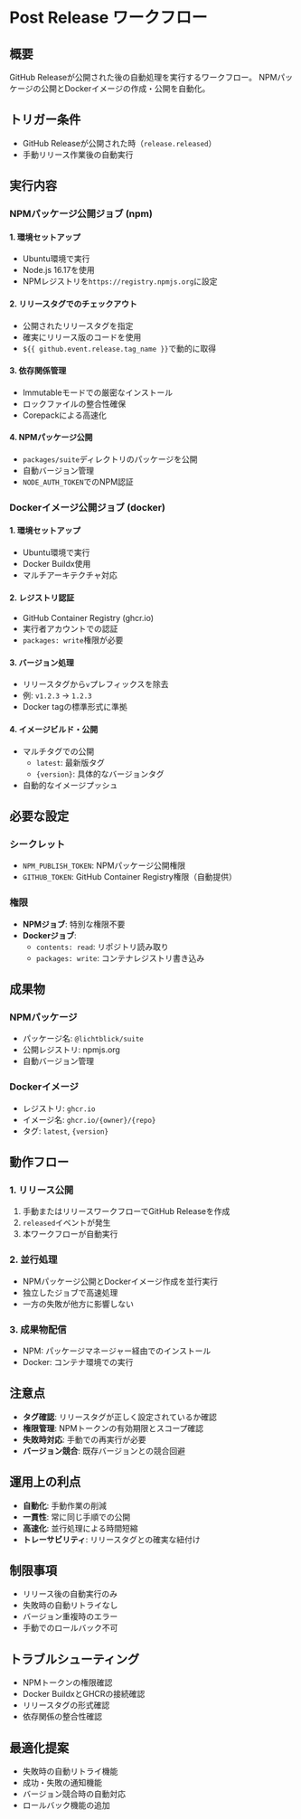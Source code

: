 # Post Release ワークフロー

## 概要

GitHub Releaseが公開された後の自動処理を実行するワークフロー。
NPMパッケージの公開とDockerイメージの作成・公開を自動化。

## トリガー条件

- GitHub Releaseが公開された時（`release.released`）
- 手動リリース作業後の自動実行

## 実行内容

### NPMパッケージ公開ジョブ (npm)

#### 1. 環境セットアップ

- Ubuntu環境で実行
- Node.js 16.17を使用
- NPMレジストリを`https://registry.npmjs.org`に設定

#### 2. リリースタグでのチェックアウト

- 公開されたリリースタグを指定
- 確実にリリース版のコードを使用
- `${{ github.event.release.tag_name }}`で動的に取得

#### 3. 依存関係管理

- Immutableモードでの厳密なインストール
- ロックファイルの整合性確保
- Corepackによる高速化

#### 4. NPMパッケージ公開

- `packages/suite`ディレクトリのパッケージを公開
- 自動バージョン管理
- `NODE_AUTH_TOKEN`でのNPM認証

### Dockerイメージ公開ジョブ (docker)

#### 1. 環境セットアップ

- Ubuntu環境で実行
- Docker Buildx使用
- マルチアーキテクチャ対応

#### 2. レジストリ認証

- GitHub Container Registry (ghcr.io)
- 実行者アカウントでの認証
- `packages: write`権限が必要

#### 3. バージョン処理

- リリースタグから`v`プレフィックスを除去
- 例: `v1.2.3` → `1.2.3`
- Docker tagの標準形式に準拠

#### 4. イメージビルド・公開

- マルチタグでの公開
  - `latest`: 最新版タグ
  - `{version}`: 具体的なバージョンタグ
- 自動的なイメージプッシュ

## 必要な設定

### シークレット

- `NPM_PUBLISH_TOKEN`: NPMパッケージ公開権限
- `GITHUB_TOKEN`: GitHub Container Registry権限（自動提供）

### 権限

- **NPMジョブ**: 特別な権限不要
- **Dockerジョブ**:
  - `contents: read`: リポジトリ読み取り
  - `packages: write`: コンテナレジストリ書き込み

## 成果物

### NPMパッケージ

- パッケージ名: `@lichtblick/suite`
- 公開レジストリ: npmjs.org
- 自動バージョン管理

### Dockerイメージ

- レジストリ: `ghcr.io`
- イメージ名: `ghcr.io/{owner}/{repo}`
- タグ: `latest`, `{version}`

## 動作フロー

### 1. リリース公開

1. 手動またはリリースワークフローでGitHub Releaseを作成
2. `released`イベントが発生
3. 本ワークフローが自動実行

### 2. 並行処理

- NPMパッケージ公開とDockerイメージ作成を並行実行
- 独立したジョブで高速処理
- 一方の失敗が他方に影響しない

### 3. 成果物配信

- NPM: パッケージマネージャー経由でのインストール
- Docker: コンテナ環境での実行

## 注意点

- **タグ確認**: リリースタグが正しく設定されているか確認
- **権限管理**: NPMトークンの有効期限とスコープ確認
- **失敗時対応**: 手動での再実行が必要
- **バージョン競合**: 既存バージョンとの競合回避

## 運用上の利点

- **自動化**: 手動作業の削減
- **一貫性**: 常に同じ手順での公開
- **高速化**: 並行処理による時間短縮
- **トレーサビリティ**: リリースタグとの確実な紐付け

## 制限事項

- リリース後の自動実行のみ
- 失敗時の自動リトライなし
- バージョン重複時のエラー
- 手動でのロールバック不可

## トラブルシューティング

- NPMトークンの権限確認
- Docker BuildxとGHCRの接続確認
- リリースタグの形式確認
- 依存関係の整合性確認

## 最適化提案

- 失敗時の自動リトライ機能
- 成功・失敗の通知機能
- バージョン競合時の自動対応
- ロールバック機能の追加
